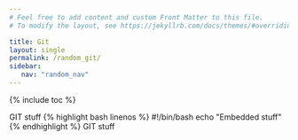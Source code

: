 ```yaml
---
# Feel free to add content and custom Front Matter to this file.
# To modify the layout, see https://jekyllrb.com/docs/themes/#overriding-theme-defaults

title: Git
layout: single
permalink: /random_git/
sidebar:
   nav: "random_nav"
---
```

{% include toc %}

  GIT stuff
   {% highlight bash linenos %}
	#!/bin/bash
	echo "Embedded stuff"
   {% endhighlight %}
  GIT stuff

